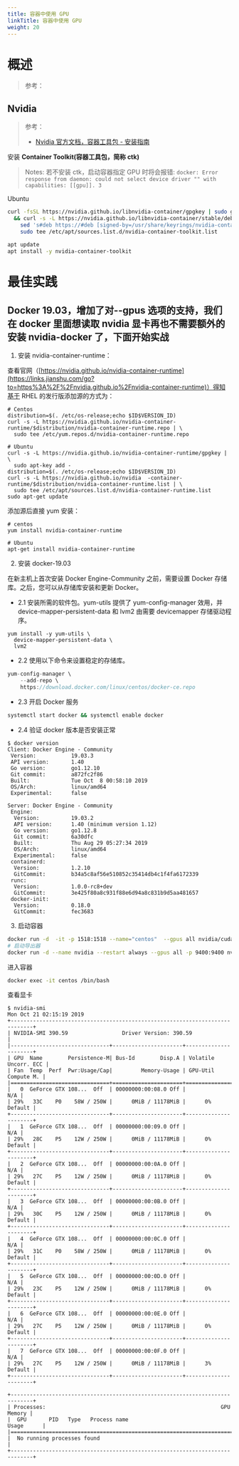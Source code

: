 ```yaml
---
title: 容器中使用 GPU
linkTitle: 容器中使用 GPU
weight: 20
---
```


# 概述

> 参考：
>

## Nvidia

> 参考：
>
> - [Nvidia 官方文档，容器工具包 - 安装指南](https://docs.nvidia.com/datacenter/cloud-native/container-toolkit/latest/install-guide.html)

安装 **Container Toolkit(容器工具包，简称 ctk)**

> Notes: 若不安装 ctk，启动容器指定 GPU 时将会报错: `docker: Error response from daemon: could not select device driver "" with capabilities: [[gpu]]. 3`

Ubuntu

```bash
curl -fsSL https://nvidia.github.io/libnvidia-container/gpgkey | sudo gpg --dearmor -o /usr/share/keyrings/nvidia-container-toolkit-keyring.gpg \
  && curl -s -L https://nvidia.github.io/libnvidia-container/stable/deb/nvidia-container-toolkit.list | \
    sed 's#deb https://#deb [signed-by=/usr/share/keyrings/nvidia-container-toolkit-keyring.gpg] https://#g' | \
    sudo tee /etc/apt/sources.list.d/nvidia-container-toolkit.list
```

```bash
apt update
apt install -y nvidia-container-toolkit
```

# 最佳实践

## Docker 19.03，增加了对--gpus 选项的支持，我们在 docker 里面想读取 nvidia 显卡再也不需要额外的安装 nvidia-docker 了，下面开始实战

1. 安装 nvidia-container-runtime：

查看官网（[https://nvidia.github.io/nvidia-container-runtime](https://links.jianshu.com/go?to=https%3A%2F%2Fnvidia.github.io%2Fnvidia-container-runtime)）得知基于 RHEL 的发行版添加源的方式为：

```shell
# Centos
distribution=$(. /etc/os-release;echo $ID$VERSION_ID)
curl -s -L https://nvidia.github.io/nvidia-container-runtime/$distribution/nvidia-container-runtime.repo | \
  sudo tee /etc/yum.repos.d/nvidia-container-runtime.repo

# Ubuntu
curl -s -L https://nvidia.github.io/nvidia-container-runtime/gpgkey | \
  sudo apt-key add -
distribution=$(. /etc/os-release;echo $ID$VERSION_ID)
curl -s -L https://nvidia.github.io/nvidia  -container-runtime/$distribution/nvidia-container-runtime.list | \
  sudo tee /etc/apt/sources.list.d/nvidia-container-runtime.list
sudo apt-get update
```

添加源后直接 yum 安装：

```shell
# centos
yum install nvidia-container-runtime

# Ubuntu
apt-get install nvidia-container-runtime
```

2. 安装 docker-19.03

在新主机上首次安装 Docker Engine-Community 之前，需要设置 Docker 存储库。之后，您可以从存储库安装和更新 Docker。

- 2.1 安装所需的软件包。yum-utils 提供了 yum-config-manager 效用，并 device-mapper-persistent-data 和 lvm2 由需要 devicemapper 存储驱动程序。

```shell
yum install -y yum-utils \
  device-mapper-persistent-data \
  lvm2
```

- 2.2 使用以下命令来设置稳定的存储库。

```csharp
yum-config-manager \
    --add-repo \
    https://download.docker.com/linux/centos/docker-ce.repo
```

- 2.3 开启 Docker 服务

```bash
systemctl start docker && systemctl enable docker
```

- 2.4 验证 docker 版本是否安装正常

```shell
$ docker version
Client: Docker Engine - Community
 Version:           19.03.3
 API version:       1.40
 Go version:        go1.12.10
 Git commit:        a872fc2f86
 Built:             Tue Oct  8 00:58:10 2019
 OS/Arch:           linux/amd64
 Experimental:      false

Server: Docker Engine - Community
 Engine:
  Version:          19.03.2
  API version:      1.40 (minimum version 1.12)
  Go version:       go1.12.8
  Git commit:       6a30dfc
  Built:            Thu Aug 29 05:27:34 2019
  OS/Arch:          linux/amd64
  Experimental:     false
 containerd:
  Version:          1.2.10
  GitCommit:        b34a5c8af56e510852c35414db4c1f4fa6172339
 runc:
  Version:          1.0.0-rc8+dev
  GitCommit:        3e425f80a8c931f88e6d94a8c831b9d5aa481657
 docker-init:
  Version:          0.18.0
  GitCommit:        fec3683
```

3. 启动容器

```bash
docker run -d  -it -p 1518:1518 --name="centos"  --gpus all nvidia/cuda:9.1-cudnn7-runtime-centos7 /bin/bash
# 启动导出器
docker run -d --name nvidia --restart always --gpus all -p 9400:9400 nvidia/dcgm-exporter:2.0.13-2.1.1-ubuntu18.04
```

进入容器

```bash
docker exec -it centos /bin/bash
```

查看显卡

```shell
$ nvidia-smi
Mon Oct 21 02:15:19 2019
+-----------------------------------------------------------------------------+
| NVIDIA-SMI 390.59                 Driver Version: 390.59                    |
|-------------------------------+----------------------+----------------------+
| GPU  Name        Persistence-M| Bus-Id        Disp.A | Volatile Uncorr. ECC |
| Fan  Temp  Perf  Pwr:Usage/Cap|         Memory-Usage | GPU-Util  Compute M. |
|===============================+======================+======================|
|   0  GeForce GTX 108...  Off  | 00000000:00:08.0 Off |                  N/A |
| 29%   33C    P0    58W / 250W |      0MiB / 11178MiB |      0%      Default |
+-------------------------------+----------------------+----------------------+
|   1  GeForce GTX 108...  Off  | 00000000:00:09.0 Off |                  N/A |
| 29%   28C    P5    12W / 250W |      0MiB / 11178MiB |      0%      Default |
+-------------------------------+----------------------+----------------------+
|   2  GeForce GTX 108...  Off  | 00000000:00:0A.0 Off |                  N/A |
| 29%   27C    P5    12W / 250W |      0MiB / 11178MiB |      0%      Default |
+-------------------------------+----------------------+----------------------+
|   3  GeForce GTX 108...  Off  | 00000000:00:0B.0 Off |                  N/A |
| 29%   30C    P5    12W / 250W |      0MiB / 11178MiB |      0%      Default |
+-------------------------------+----------------------+----------------------+
|   4  GeForce GTX 108...  Off  | 00000000:00:0C.0 Off |                  N/A |
| 29%   31C    P0    58W / 250W |      0MiB / 11178MiB |      0%      Default |
+-------------------------------+----------------------+----------------------+
|   5  GeForce GTX 108...  Off  | 00000000:00:0D.0 Off |                  N/A |
| 29%   23C    P5    12W / 250W |      0MiB / 11178MiB |      0%      Default |
+-------------------------------+----------------------+----------------------+
|   6  GeForce GTX 108...  Off  | 00000000:00:0E.0 Off |                  N/A |
| 29%   27C    P5    12W / 250W |      0MiB / 11178MiB |      0%      Default |
+-------------------------------+----------------------+----------------------+
|   7  GeForce GTX 108...  Off  | 00000000:00:0F.0 Off |                  N/A |
| 29%   27C    P5    12W / 250W |      0MiB / 11178MiB |      3%      Default |
+-------------------------------+----------------------+----------------------+

+-----------------------------------------------------------------------------+
| Processes:                                                       GPU Memory |
|  GPU       PID   Type   Process name                             Usage      |
|=============================================================================|
|  No running processes found                                                 |
+-----------------------------------------------------------------------------+
```
